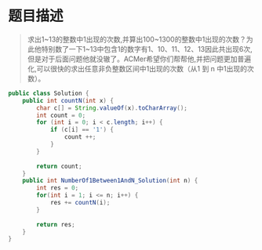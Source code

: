# 题目描述
> 求出1~13的整数中1出现的次数,并算出100~1300的整数中1出现的次数？为此他特别数了一下1~13中包含1的数字有1、10、11、12、13因此共出现6次,但是对于后面问题他就没辙了。ACMer希望你们帮帮他,并把问题更加普遍化,可以很快的求出任意非负整数区间中1出现的次数（从1 到 n 中1出现的次数）。

```java
public class Solution {
    public int countN(int x) {
        char c[] = String.valueOf(x).toCharArray();
        int count = 0;
        for (int i = 0; i < c.length; i++) {
            if (c[i] == '1') {
                count ++;
            }
        }
        
        return count;
    }
    public int NumberOf1Between1AndN_Solution(int n) {
        int res = 0;
        for(int i = 1; i <= n; i++) {
            res += countN(i);
        }
        
        return res;
    }
}
```